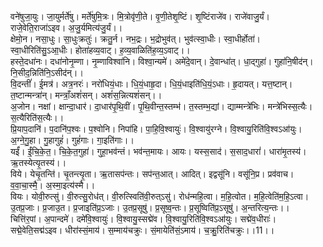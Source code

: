 

  
वने॑षुजा॒युः। जा॒युर्मर्ते॑षु। मर्ते॑षुमि॒त्रः। मि॒त्रोवृ॑णी॒ते। वृ॒णी॒तेशृ॒ष्टिं। शृ॒ष्टिंराजे॑व। राजे॑वाजु॒र्यं। राजे॒वेति॒राजा॑ऽइव। अ॒जु॒र्यमित्य॑जु॒र्यं।।  
क्षेमो॒न। नसा॒धुः। सा॒धुःक्रतुः॑। क्रतु॒र्न। नभ॒द्रः। भ॒द्रोभुव॑त्। भुव॑त्स्वा॒धीः। स्वा॒धीर्होता॑। स्वा॒धीरिति॑सु॒ऽआ॒धीः। होता॑हव्य॒वाट्। ह॒व्य॒वाळिति॑ह॒व्य॒ऽवाट्।।  
हस्ते॒दधा॑नः। दधा॑नोनृ॒म्णा। नृ॒म्णाविश्वा॑नि। विश्वा॒न्यमे॑। अमे॑दे॒वान्। दे॒वान्धा॑त्। धा॒द्गुहा॑। गुहा॑नि॒षीद॑न्। नि॒सीद॒न्निति॑नि॒ऽसीद॑न्।।  
वि॒दन्तीं॑। ई॒मत्र॑। अत्र॒नरः॑। नरो॑धियं॒धाः। धि॒यं॒धाहृ॒दा। धि॒यं॒धाइति॑धि॒यं॒ऽधाः। हृ॒दायत्। यत्त॒ष्टान्। त॒ष्टान्मन्त्रा॑न्। मन्त्राँ॒अशं॑सन्। अशं॑स॒न्नित्यशं॑सन्।।  
अ॒जोन। नक्षां। क्षान्दा॒धार॑। दा॒धार॑पृ॒थि॒वीं। पृ॒थि॒वीन्त॒स्तम्भ॑। त॒स्तम्भ॒द्यां। द्याम्मन्त्रे॑भिः। मन्त्रे॑भिस्स॒त्यैः। स॒त्यैरिति॑स॒त्यैः।।  
प्रि॒याप॒दानि॑। प॒दानि॑प॒श्वः। प॒श्वोनि। निपा॑हि। पा॒हि॒वि॒श्वायुः॑। वि॒श्वायु॑रग्ने। वि॒श्वायु॒रिति॑वि॒श्वऽआ॑युः। अ॒ग्ने॒गु॒हा। गु॒हागुहं॑। गुहं॑गाः। गा॒इति॑गाः।।  
यईं॑। ईं॒चि॒के॒त॒। चि॒के॒त॒गुहा॑। गुहा॒भव॑न्तं। भव॑न्त॒मायः। आयः। यस्स॒साद॑। स॒साद॒धारां॑। धारा॑मृ॒तस्य॑। ऋ॒तस्येत्यृ॒तस्य॑।।  
विये। येचृ॒तन्ति॑। चृ॒तन्त्यृ॒ता। ऋ॒तासप॑न्तः। सप॑न्त॒आत्। आदित्। इद्वसू॑नि। वसू॑नि॒प्र। प्रव॑वाच। व॒वा॒चा॒स्मै॒। अ॒स्मा॒इत्य॑स्मै।।  
वियः। योवी॒रुत्सु॑। वी॒रुत्सु॒रोध॑त्। वी॒रुत्स्विति॑वी॒रुत्ऽसु॑। रोध॑न्महि॒त्वा। म॒हि॒त्वोत। म॒हि॒त्वेति॑म॒हि॒ऽत्वा। उ॒तप्र॒जाः। प्र॒जाउ॒त। प्र॒जाइति॑प्र॒ऽजाः। उ॒तप्र॒सूषु॑। प्र॒सूष्व॒न्तः। प्र॒सूष्विति॑प्र॒ऽसूषु॑। अ॒न्तरित्य॒न्तः।।  
चित्ति॑र॒पां। अ॒पान्दमे॑। दमे॑वि॒श्वायुः॑। वि॒श्वायु॒स्सद्मे॑व। वि॒श्वायु॒रिति॑वि॒श्वऽआ॑युः। सद्मे॑व॒धीराः॑। सद्मे॒वेति॒सद्म॑ऽइव। धीरा॑स्सं॒माय॑। स॒म्माय॑चक्रुः। सं॒मायेति॑सं॒ऽमाय॑। च॒क्रु॒रिति॑चक्रुः।।11।।  
